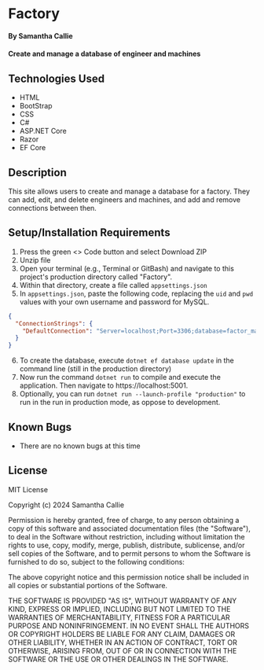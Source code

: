 # Factory

#### By **Samantha Callie**

#### Create and manage a database of engineer and machines

## Technologies Used

* HTML
* BootStrap
* CSS
* C#
* ASP.NET Core
* Razor
* EF Core

## Description

This site allows users to create and manage a database for a factory. They can add, edit, and delete engineers and machines, and add and remove connections between then.

## Setup/Installation Requirements

1. Press the green <> Code button and select Download ZIP
2. Unzip file
3. Open your terminal (e.g., Terminal or GitBash) and navigate to this project's production directory called "Factory".
4. Within that directory, create a file called `appsettings.json`
5. In `appsettings.json`, paste the following code, replacing the `uid` and `pwd` values with your own username and password for MySQL.
```json
{
  "ConnectionStrings": {
    "DefaultConnection": "Server=localhost;Port=3306;database=factor_many_to_many;uid=YOUR_USERNAME;pwd=YOUR_PASSWORD;"
  }
}
```
6. To create the database, execute `dotnet ef database update` in the command line (still in the production directory)
7. Now run the command `dotnet run` to compile and execute the application. Then navigate to https://localhost:5001.
8. Optionally, you can run `dotnet run --launch-profile "production"` to run in the run in production mode, as oppose to development.

## Known Bugs

* There are no known bugs at this time

## License

MIT License

Copyright (c) 2024 Samantha Callie

Permission is hereby granted, free of charge, to any person obtaining a copy
of this software and associated documentation files (the "Software"), to deal
in the Software without restriction, including without limitation the rights
to use, copy, modify, merge, publish, distribute, sublicense, and/or sell
copies of the Software, and to permit persons to whom the Software is
furnished to do so, subject to the following conditions:

The above copyright notice and this permission notice shall be included in all
copies or substantial portions of the Software.

THE SOFTWARE IS PROVIDED "AS IS", WITHOUT WARRANTY OF ANY KIND, EXPRESS OR
IMPLIED, INCLUDING BUT NOT LIMITED TO THE WARRANTIES OF MERCHANTABILITY,
FITNESS FOR A PARTICULAR PURPOSE AND NONINFRINGEMENT. IN NO EVENT SHALL THE
AUTHORS OR COPYRIGHT HOLDERS BE LIABLE FOR ANY CLAIM, DAMAGES OR OTHER
LIABILITY, WHETHER IN AN ACTION OF CONTRACT, TORT OR OTHERWISE, ARISING FROM,
OUT OF OR IN CONNECTION WITH THE SOFTWARE OR THE USE OR OTHER DEALINGS IN THE
SOFTWARE.